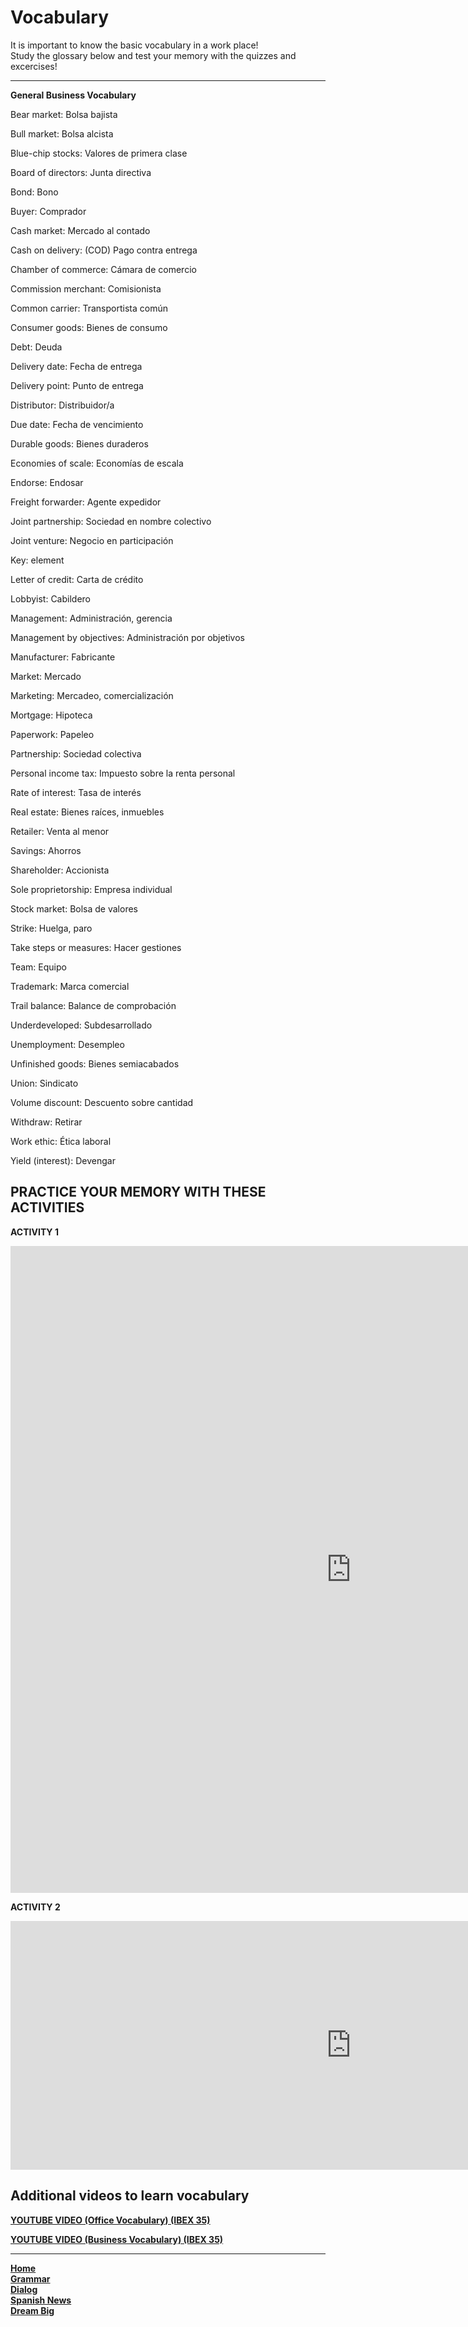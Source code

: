 <h1>Vocabulary</h1>

 <p>It is important to know the basic vocabulary in a work place!<br>
 Study the glossary below and test your memory with the quizzes and excercises!</p> 
 <hr>
 <p><strong> General Business Vocabulary </strong></p>
 <p> Bear market:	Bolsa bajista </p>
<p>Bull market:	Bolsa alcista</p>
<p>Blue-chip stocks:	Valores de primera clase</p>
<p>Board of directors:	Junta directiva</p>
<p>Bond:	Bono</p>
<p>Buyer:	Comprador</p>
<p>Cash market:	Mercado al contado</p>
<p>Cash on delivery: (COD)	Pago contra entrega</p>
<p>Chamber of commerce:	Cámara de comercio</p>
<p>Commission merchant:	Comisionista</p>
<p>Common carrier:	Transportista común</p>
<p>Consumer goods:	Bienes de consumo</p>
<p>Debt:	Deuda</p>
<p>Delivery date:	Fecha de entrega</p>
<p>Delivery point:	Punto de entrega</p>
<p>Distributor:	Distribuidor/a</p>
<p>Due date:	Fecha de vencimiento</p>
<p>Durable goods:	Bienes duraderos</p>
<p>Economies of scale: Economías de escala</p>
<p>Endorse:	Endosar</p>
<p>Freight forwarder:	Agente expedidor</p>
<p>Joint partnership:	Sociedad en nombre colectivo</p>
<p>Joint venture:	Negocio en participación</p>
<p>Key: element</p>
<p>Letter of credit: Carta de crédito</p>
<p>Lobbyist:	Cabildero</p>
<p>Management:	Administración, gerencia</p>
<p>Management by objectives:	Administración por objetivos</p>
<p>Manufacturer:	Fabricante</p>
<p>Market:	Mercado</p>
<p>Marketing:	Mercadeo, comercialización</p>
<p>Mortgage:	Hipoteca</p>
<p>Paperwork: Papeleo</p>
<p>Partnership:	Sociedad colectiva</p>
<p>Personal income tax:	Impuesto sobre la renta personal</p>
<p>Rate of interest:	Tasa de interés</p>
<p>Real estate:	Bienes raíces, inmuebles</p>
<p>Retailer:	Venta al menor</p>
<p>Savings:	Ahorros</p>
<p>Shareholder:	Accionista</p>
<p>Sole proprietorship:	Empresa individual</p>
<p>Stock market: Bolsa de valores</p>
<p>Strike:	Huelga, paro</p>
<p>Take steps or measures:	Hacer gestiones</p>
<p>Team:	Equipo</p>
<p>Trademark:	Marca comercial</p>
<p>Trail balance:	Balance de comprobación</p>
<p>Underdeveloped:	Subdesarrollado</p>
<p>Unemployment:	Desempleo</p>
<p>Unfinished goods:	Bienes semiacabados</p>
<p>Union:	Sindicato</p>
<p>Volume discount:	Descuento sobre cantidad</p>
<p>Withdraw:	Retirar</p>
<p>Work ethic:	Ética laboral</p>
<p>Yield (interest):	Devengar </p>


<h2> PRACTICE YOUR MEMORY WITH THESE ACTIVITIES</h2>

<p> <strong> ACTIVITY 1 </p><strong>
<iframe src="https://h5p.org/h5p/embed/689239" width="1090" height="1035" frameborder="0" allowfullscreen="allowfullscreen"></iframe><script src="https://h5p.org/sites/all/modules/h5p/library/js/h5p-resizer.js" charset="UTF-8"></script>


<p> <strong> ACTIVITY 2 </p> <strong>

<iframe src="https://h5p.org/h5p/embed/689279" width="1090" height="398" frameborder="0" allowfullscreen="allowfullscreen"></iframe><script src="https://h5p.org/sites/all/modules/h5p/library/js/h5p-resizer.js" charset="UTF-8"></script>
<p>

<h2> Additional videos to learn vocabulary </h2></p>
<a href="https://www.youtube.com/watch?v=4NFBwYnmArA"> YOUTUBE VIDEO (Office Vocabulary) (IBEX 35) </a>
 <p>
<a href="https://www.youtube.com/watch?v=yS1v4h2B7KY"> YOUTUBE VIDEO (Business Vocabulary) (IBEX 35) </a>
 <p>
<hr>
<p><a href="index.html">Home</a><br />
 <a href="page3.html">Grammar</a><br />
<a href="page4.html">Dialog</a><br />
 <a href="page5.html">Spanish News</a><br />
<a href="page6.html">Dream Big</a></p>
